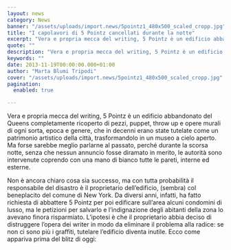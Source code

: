 ```yaml
---
layout: news
category: News
banner: "/assets/uploads/import.news/5pointz1_480x500_scaled_cropp.jpg"
title: "I capolavori di 5 Pointz cancellati durante la notte"
excerpt: "Vera e propria mecca del writing, 5 Pointz è un edificio abbandonato del Queens completamente ricoperto di pezzi, puppet, throw up e opere murali di ogni sorta, epoca e genere, che in decenni erano state tutelate come un patrimonio artistico della città, trasformandolo in un museo a cielo aperto. Ma forse sarebbe meglio parlarne al [&hellip"
quote: ""
description: "Vera e propria mecca del writing, 5 Pointz è un edificio abbandonato del Queens completamente ricoperto di pezzi, puppet, throw up e opere murali di ogni sorta, epoca e genere, che in decenni erano state tutelate come un patrimonio artistico della città, trasformandolo in un museo a cielo aperto. Ma forse sarebbe meglio parlarne al [&hellip"
keywords: ""
date: 2013-11-19T00:00:00.000+01:00
author: "Marta Blumi Tripodi"
cover: "/assets/uploads/import.news/5pointz1_480x500_scaled_cropp.jpg"
pagination:
  enabled: true

---
```


[](https://hotmc.com/i-capolavori-di-5-pointz-cancellati-durante-la-notte/5pointz1%5F480x500%5Fscaled%5Fcropp/)

Vera e propria mecca del writing, 5 Pointz è un edificio abbandonato del Queens completamente ricoperto di pezzi, puppet, throw up e opere murali di ogni sorta, epoca e genere, che in decenni erano state tutelate come un patrimonio artistico della città, trasformandolo in un museo a cielo aperto. Ma forse sarebbe meglio parlarne al passato, perché durante la scorsa notte, senza che nessun annuncio fosse diramato in merito, le autorità sono intervenute coprendo con una mano di bianco tutte le pareti, interne ed esterne.

Non è ancora chiaro cosa sia successo, ma con tutta probabilità il responsabile del disastro è il proprietario dell’edificio, (sembra) col beneplacito del comune di New York. Da diversi anni, infatti, ha fatto richiesta di abbattere 5 Pointz per poi edificare sull’area alcuni condomini di lusso, ma le petizioni per salvarlo e l’indignazione degli abitanti della zona lo avevano finora risparmiato. L’ipotesi è che il proprietario abbia deciso di distruggere l’opera dei writer in modo da eliminare il problema alla radice: se non ci sono più i graffiti, tutelare l’edificio diventa inutile. Ecco come appariva prima del blitz di oggi:

[](https://hotmc.com/i-capolavori-di-5-pointz-cancellati-durante-la-notte/5pointz2/)